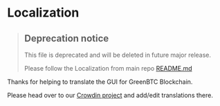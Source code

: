 # Localization

> ## Deprecation notice
>
> This file is deprecated and will be deleted in future major release.
>
> Please follow the Localization from main repo [README.md](https://github.com/greenbtc/greenbtc-blockchain-gui)

Thanks for helping to translate the GUI for GreenBTC Blockchain.

Please head over to our [Crowdin project](https://crowdin.com/project/greenbtc-blockchain/) and add/edit translations there.
